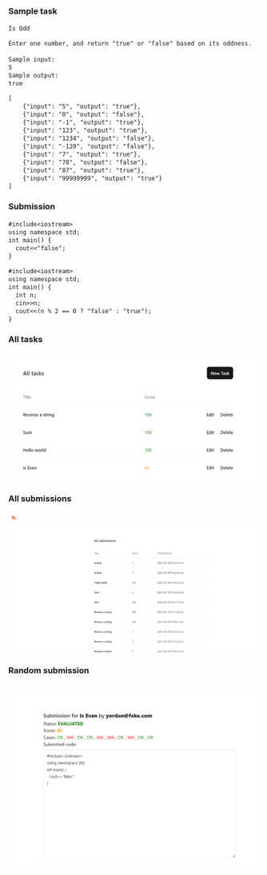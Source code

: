 ### Sample task
```
Is Odd
```
```
Enter one number, and return "true" or "false" based on its oddness.

Sample input:
5
Sample output:
true
```

```
[
    {"input": "5", "output": "true"},
    {"input": "0", "output": "false"},
    {"input": "-1", "output": "true"},
    {"input": "123", "output": "true"},
    {"input": "1234", "output": "false"},
    {"input": "-120", "output": "false"},
    {"input": "7", "output": "true"},
    {"input": "78", "output": "false"},
    {"input": "87", "output": "true"},
    {"input": "99999999", "output": "true"}
]
```
### Submission
```
#include<iostream>
using namespace std;
int main() {
  cout<<"false";
}
```
```
#include<iostream>
using namespace std;
int main() {
  int n;
  cin>>n;
  cout<<(n % 2 == 0 ? "false" : "true");
}
```


### All tasks
![Alt text](all_tasks.png)
### All submissions
![Alt text](all_submissions.png)
### Random submission
![Alt text](random_submission.png)
